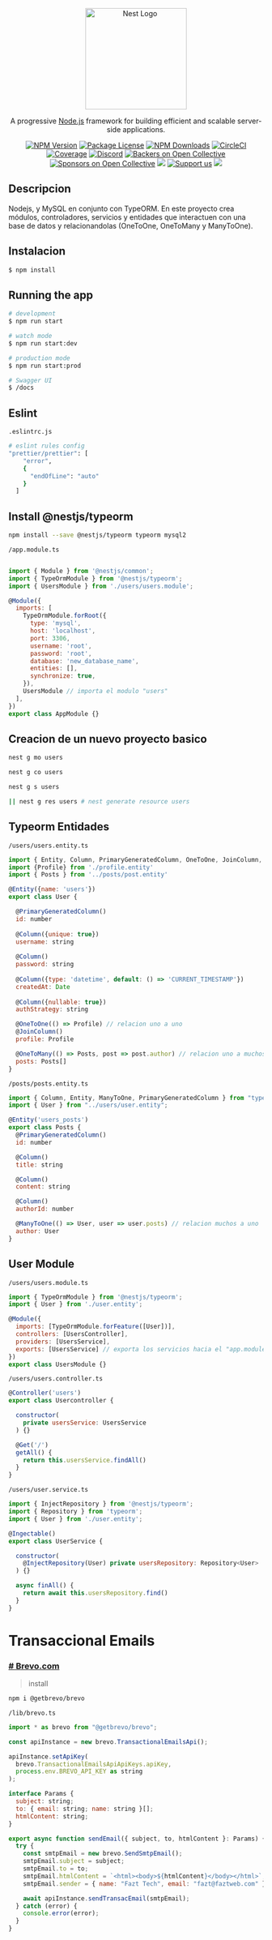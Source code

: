 <p align="center">
  <a href="http://nestjs.com/" target="blank"><img src="https://nestjs.com/img/logo-small.svg" width="200" alt="Nest Logo" /></a>
</p>

[circleci-image]: https://img.shields.io/circleci/build/github/nestjs/nest/master?token=abc123def456
[circleci-url]: https://circleci.com/gh/nestjs/nest

  <p align="center">A progressive <a href="http://nodejs.org" target="_blank">Node.js</a> framework for building efficient and scalable server-side applications.</p>
    <p align="center">
<a href="https://www.npmjs.com/~nestjscore" target="_blank"><img src="https://img.shields.io/npm/v/@nestjs/core.svg" alt="NPM Version" /></a>
<a href="https://www.npmjs.com/~nestjscore" target="_blank"><img src="https://img.shields.io/npm/l/@nestjs/core.svg" alt="Package License" /></a>
<a href="https://www.npmjs.com/~nestjscore" target="_blank"><img src="https://img.shields.io/npm/dm/@nestjs/common.svg" alt="NPM Downloads" /></a>
<a href="https://circleci.com/gh/nestjs/nest" target="_blank"><img src="https://img.shields.io/circleci/build/github/nestjs/nest/master" alt="CircleCI" /></a>
<a href="https://coveralls.io/github/nestjs/nest?branch=master" target="_blank"><img src="https://coveralls.io/repos/github/nestjs/nest/badge.svg?branch=master#9" alt="Coverage" /></a>
<a href="https://discord.gg/G7Qnnhy" target="_blank"><img src="https://img.shields.io/badge/discord-online-brightgreen.svg" alt="Discord"/></a>
<a href="https://opencollective.com/nest#backer" target="_blank"><img src="https://opencollective.com/nest/backers/badge.svg" alt="Backers on Open Collective" /></a>
<a href="https://opencollective.com/nest#sponsor" target="_blank"><img src="https://opencollective.com/nest/sponsors/badge.svg" alt="Sponsors on Open Collective" /></a>
  <a href="https://paypal.me/kamilmysliwiec" target="_blank"><img src="https://img.shields.io/badge/Donate-PayPal-ff3f59.svg"/></a>
    <a href="https://opencollective.com/nest#sponsor"  target="_blank"><img src="https://img.shields.io/badge/Support%20us-Open%20Collective-41B883.svg" alt="Support us"></a>
  <a href="https://twitter.com/nestframework" target="_blank"><img src="https://img.shields.io/twitter/follow/nestframework.svg?style=social&label=Follow"></a>
</p>
  <!--[![Backers on Open Collective](https://opencollective.com/nest/backers/badge.svg)](https://opencollective.com/nest#backer)
  [![Sponsors on Open Collective](https://opencollective.com/nest/sponsors/badge.svg)](https://opencollective.com/nest#sponsor)-->

## Descripcion

Nodejs, y MySQL en conjunto con TypeORM. En este proyecto crea módulos, controladores, servicios y entidades que interactuen con una base de datos y relacionandolas (OneToOne, OneToMany y ManyToOne).

## Instalacion

```bash
$ npm install
```

## Running the app

```bash
# development
$ npm run start

# watch mode
$ npm run start:dev

# production mode
$ npm run start:prod

# Swagger UI
$ /docs
```

## Eslint

`.eslintrc.js`

```bash
# eslint rules config
"prettier/prettier": [
    "error",
    {
      "endOfLine": "auto"
    }
  ]
```

## Install @nestjs/typeorm

```bash
npm install --save @nestjs/typeorm typeorm mysql2
```

`/app.module.ts`

```javascript

import { Module } from '@nestjs/common';
import { TypeOrmModule } from '@nestjs/typeorm';
import { UsersModule } from './users/users.module';

@Module({
  imports: [
    TypeOrmModule.forRoot({
      type: 'mysql',
      host: 'localhost',
      port: 3306,
      username: 'root',
      password: 'root',
      database: 'new_database_name',
      entities: [],
      synchronize: true,
    }),
    UsersModule // importa el modulo "users"
  ],
})
export class AppModule {}
```

## Creacion de un nuevo proyecto basico

```bash
nest g mo users
```

```bash
nest g co users
```

```bash
nest g s users
```

```bash
|| nest g res users # nest generate resource users
```

## Typeorm Entidades

`/users/users.entity.ts`

```javascript
import { Entity, Column, PrimaryGeneratedColumn, OneToOne, JoinColumn, OneToMany } from 'typeorm'
import {Profile} from './profile.entity'
import { Posts } from '../posts/post.entity'

@Entity({name: 'users'})
export class User {

  @PrimaryGeneratedColumn() 
  id: number
  
  @Column({unique: true}) 
  username: string
  
  @Column() 
  password: string
  
  @Column({type: 'datetime', default: () => 'CURRENT_TIMESTAMP'}) 
  createdAt: Date
  
  @Column({nullable: true}) 
  authStrategy: string

  @OneToOne(() => Profile) // relacion uno a uno
  @JoinColumn()
  profile: Profile

  @OneToMany(() => Posts, post => post.author) // relacion uno a muchos
  posts: Posts[]
}
```

`/posts/posts.entity.ts`

```javascript
import { Column, Entity, ManyToOne, PrimaryGeneratedColumn } from "typeorm";
import { User } from "../users/user.entity";

@Entity('users_posts')
export class Posts {
  @PrimaryGeneratedColumn()
  id: number

  @Column()
  title: string

  @Column()
  content: string

  @Column()
  authorId: number

  @ManyToOne(() => User, user => user.posts) // relacion muchos a uno
  author: User
}
```

## User Module

`/users/users.module.ts`

```javascript
import { TypeOrmModule } from '@nestjs/typeorm';
import { User } from './user.entity';

@Module({
  imports: [TypeOrmModule.forFeature([User])],
  controllers: [UsersController],
  providers: [UsersService],
  exports: [UsersService] // exporta los servicios hacia el "app.module"
})
export class UsersModule {}
```

`/users/users.controller.ts`

```javascript
@Controller('users')
export class Usercontroller {

  constructor(
    private usersService: UsersService
  ) {}

  @Get('/')
  getAll() {
    return this.usersService.findAll()
  }
}
```

`/users/user.service.ts`

```javascript
import { InjectRepository } from '@nestjs/typeorm';
import { Repository } from 'typeorm';
import { User } from './user.entity';

@Ingectable()
export class UserService {

  constructor(
    @InjectRepository(User) private usersRepository: Repository<User>
  ) {}

  async finAll() {
    return await this.usersRepository.find()
  }
}
```

# Transaccional Emails

### [# Brevo.com](https://app-smtp.brevo.com/real-time)

> install

```bash
npm i @getbrevo/brevo
```

`/lib/brevo.ts`

```javascript
import * as brevo from "@getbrevo/brevo";

const apiInstance = new brevo.TransactionalEmailsApi();

apiInstance.setApiKey(
  brevo.TransactionalEmailsApiApiKeys.apiKey,
  process.env.BREVO_API_KEY as string
);

interface Params {
  subject: string;
  to: { email: string; name: string }[];
  htmlContent: string;
}

export async function sendEmail({ subject, to, htmlContent }: Params) {
  try {
    const smtpEmail = new brevo.SendSmtpEmail();
    smtpEmail.subject = subject;
    smtpEmail.to = to;
    smtpEmail.htmlContent = `<html><body>${htmlContent}</body></html>`;
    smtpEmail.sender = { name: "Fazt Tech", email: "fazt@faztweb.com" };

    await apiInstance.sendTransacEmail(smtpEmail);
  } catch (error) {
    console.error(error);
  }
}
```